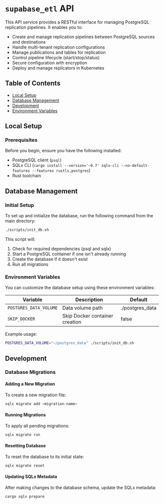 # `supabase_etl` API

This API service provides a RESTful interface for managing PostgreSQL replication pipelines. It enables you to:

- Create and manage replication pipelines between PostgreSQL sources and destinations
- Handle multi-tenant replication configurations
- Manage publications and tables for replication
- Control pipeline lifecycle (start/stop/status)
- Secure configuration with encryption
- Deploy and manage replicators in Kubernetes

## Table of Contents

- [Local Setup](#local-setup)
- [Database Management](#database-management)
- [Development](#development)
- [Environment Variables](#environment-variables)

## Local Setup

### Prerequisites

Before you begin, ensure you have the following installed:

- PostgreSQL client (`psql`)
- SQLx CLI (`cargo install --version='~0.7' sqlx-cli --no-default-features --features rustls,postgres`)
- Rust toolchain

## Database Management

### Initial Setup

To set up and initialize the database, run the following command from the main directory:

```bash
./scripts/init_db.sh
```

This script will:

1. Check for required dependencies (psql and sqlx)
2. Start a PostgreSQL container if one isn't already running
3. Create the database if it doesn't exist
4. Run all migrations

### Environment Variables

You can customize the database setup using these environment variables:

| Variable               | Description                    | Default         |
| ---------------------- | ------------------------------ | --------------- |
| `POSTGRES_DATA_VOLUME` | Data volume path               | ./postgres_data |
| `SKIP_DOCKER`          | Skip Docker container creation | false           |

Example usage:

```bash
POSTGRES_DATA_VOLUME="~/postgres_data" ./scripts/init_db.sh
```

## Development

### Database Migrations

#### Adding a New Migration

To create a new migration file:

```bash
sqlx migrate add <migration-name>
```

#### Running Migrations

To apply all pending migrations:

```bash
sqlx migrate run
```

#### Resetting Database

To reset the database to its initial state:

```bash
sqlx migrate reset
```

#### Updating SQLx Metadata

After making changes to the database schema, update the SQLx metadata:

```bash
cargo sqlx prepare
```
